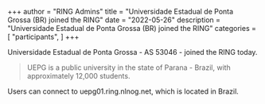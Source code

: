 +++
author = "RING Admins"
title = "Universidade Estadual de Ponta Grossa (BR) joined the RING"
date = "2022-05-26"
description = "Universidade Estadual de Ponta Grossa (BR) joined the RING"
categories = [
    "participants",
]
+++

Universidade Estadual de Ponta Grossa - AS 53046 - joined the RING today.

> UEPG is a public university in the state of Parana - Brazil, with approximately 12,000 students.

Users can connect to uepg01.ring.nlnog.net, which is located in Brazil.
